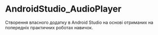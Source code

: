 # AndroidStudio_AudioPlayer
Створення власного додатку в Android Studio на основі отриманих на попередніх практичних роботах навичок.
